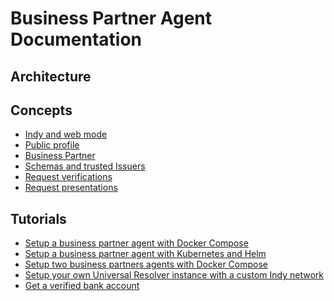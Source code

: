 # Business Partner Agent Documentation

## Architecture
 
## Concepts

- [Indy and web mode](concepts/indy_web_mode.md)
- [Public profile](concepts/public_profile.md)
- [Business Partner](concepts/business_partner.md)
- [Schemas and trusted Issuers](concepts/schemas_trusted_issuers.md)
- [Request verifications](concepts/request_verifications.md)
- [Request presentations](concepts/request_presentations.md)


## Tutorials

- [Setup a business partner agent with Docker Compose](https://github.com/hyperledger-labs/business-partner-agent/tree/master/scripts)
- [Setup a business partner agent with Kubernetes and Helm](https://github.com/hyperledger-labs/business-partner-agent/tree/master/charts/bpa)
- [Setup two business partners agents with Docker Compose]()
- [Setup your own Universal Resolver instance with a custom Indy network]()
- [Get a verified bank account](../demo.md)